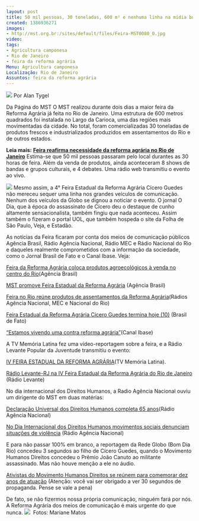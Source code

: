 ```yaml
---
layout: post
title: 50 mil pessoas, 30 toneladas, 600 m² e nenhuma linha na mídia burguesa...
created: 1386936271
images:
- http://mst.org.br:/sites/default/files/Feira-MST0080_0.jpg
video: 
tags:
- Agricultura camponesa
- Rio de Janeiro
- feira da reforma agrária
Menu: Agricultura camponesa
Localização: Rio de Janeiro
Assuntos: feira da reforma agrária
---
```



![](/sites/default/files/Feira-MST0080_0.jpg)
Por Alan Tygel

Da Página do MST
O MST realizou durante dois dias a maior feira da Reforma Agrária já feita no Rio de Janeiro. Uma estrutura de 600 metros quadrados foi instalada no Largo da Carioca, uma das regiões mais movimentadas da cidade. No total, foram comercializadas 30 toneladas de produtos frescos e industrializados produzidos em assentamentos do Rio e de outros estados.


**Leia mais:**
[**Feira reafirma necessidade da reforma agrária no Rio de Janeiro**](http://www.mst.org.br/node/15554)
Estima-se que 50 mil pessoas passaram pelo local durantes as 30 horas de feira. Além da venda de produtos, ainda aconteceram 8 shows de bandas e grupos culturais, e 4 debates. Uma rádio web transmitiu o evento ao vivo.

![](/sites/default/files/Feira-MST0088.jpg)
Mesmo assim, a 4° Feira Estadual da Reforma Agrária Cícero Guedes não mereceu sequer uma linha nos grandes veículos de comunicação. Nenhum dos veículos da Globo se dignou a noticiar o evento. O jornal O Dia, que à época do assassinato de Cícero deu o destaque de cunho altamente sensacionalista, também fingiu que nada aconteceu. Assim também o fizeram o portal UOL, que também hospeda o site da Folha de São Paulo, Veja, e Estadão.


As notícias da Feira ficaram por conta dos meios de comunicação públicos Agência Brasil, Rádio Agência Nacional, Rádio MEC e Rádio Nacional do Rio e daqueles realmente comprometidos com a informação da sociedade, como o Jornal Brasil de Fato e o Canal Ibase. Veja:


[Feira da Reforma Agrária coloca produtos agroecológicos à venda no centro do Rio](http://agenciabrasil.ebc.com.br/noticia/2013-12-10/feira-da-reforma-agraria-coloca-produtos-agroecologicos-venda-no-centro-do-rio)(Agência Brasil)


[MST promove Feira Estadual da Reforma Agrária](http://agenciabrasil.ebc.com.br/galeria/2013-12-10/mst-promove-feira-estadual-da-reforma-agraria) (Agência Brasil)

[Feira no Rio reúne produtos de assentamentos da Reforma Agrária](http://radioagencianacional.ebc.com.br/materia/2013-12-09/feira-no-rio-re%C3%BAne-produtos-de-assentamentos-da-reforma-agr%C3%A1ria)(Rádios Agência Nacional, MEC e Nacional do Rio)


[Feira Estadual da Reforma Agrária Cícero Guedes termina hoje (10)](http://www.brasildefato.com.br/node/26847) (Brasil de Fato)


[“Estamos vivendo uma contra reforma agrária”](http://www.canalibase.org.br/estamos-vivendo-uma-contra-reforma-agraria/)(Canal Ibase)


A TV Memória Latina fez uma vídeo-reportagem sobre a feira, e a Rádio Levante Popular da Juventude transmitiu o evento:


[IV FEIRA ESTADUAL DA REFORMA AGRÁRIA](http://memorialatina.net/2013/12/11/iv-feira-estadual-da-reforma-agraria/)(TV Memória Latina).


[Rádio Levante-RJ na IV Feira Estadual da Reforma Agrária do Rio de Janeiro](http://levanterj.wordpress.com/2013/12/09/radio-levanterj-na-iv-feira-estadual-da-reforma-agraria-do-rio-de-janeiro/) (Rádio Levante)


No dia internacional dos Direitos Humanos, a Radio Agência Nacional ouviu um dirigente do MST em duas matérias:


[Declaração Universal dos Direitos Humanos completa 65 anos](http://radioagencianacional.ebc.com.br/materia/2013-12-10/declara%C3%A7%C3%A3o-universal-dos-direitos-humanos-completa-65-anos)(Rádio Agência Nacional)


[No Dia Internacional dos Direitos Humanos movimentos sociais denunciam situações de violência](http://radioagencianacional.ebc.com.br/materia/2013-12-10/no-dia-internacional-dos-direitos-humanos-movimentos-sociais-denunciam-situa%C3%A7%C3%B5es-) (Rádio Agência Nacional)


E para não passar 100% em branco, a reportagem da Rede Globo (Bom Dia Rio) concedeu 3 segundos ao filho de Cícero Guedes, quando o Movimento Humanos Direitos concedeu o Prêmio João Canuto ao militante assassinado. Mas não houve menção a ele no áudio.


[Ativistas do Movimento Humanos Direitos se reúnem para comemorar dez anos de atuação](http://globotv.globo.com/rede-globo/bom-dia-rio/t/edicoes/v/ativistas-do-movimento-humanos-direitos-se-reunem-para-comemorar-dez-anos-de-atuacao/3008502/) (Atenção: você vai ser obrigado a ver 30 segundos de propaganda. Pense se vale a pena)


De fato, se não fizermos nossa própria comunicação, ninguém fará por nós. A Reforma Agrária dos meios de comunicação é mais urgente do que nunca.
![](/sites/default/files/Feira-MST0081.jpg)
 Fotos: Mariane Matos
